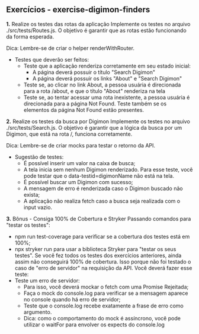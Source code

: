 ## Exercícios - exercise-digimon-finders

**1.** Realize os testes das rotas da aplicação
Implemente os testes no arquivo ./src/tests/Routes.js. O objetivo é garantir que as rotas estão funcionando da forma esperada.

Dica: Lembre-se de criar o helper renderWithRouter.

* Testes que deverão ser feitos:
  * Teste que a aplicação renderiza corretamente em seu estado inicial:
    * A página deverá possuir o título "Search Digimon"
    * A página deverá possuir os links "About" e "Search Digimon"
  * Teste se, ao clicar no link About, a pessoa usuária é direcionada para a rota /about, e que o título "About" renderiza na tela
  * Teste se, ao tentar acessar uma rota inexistente, a pessoa usuária é direcionada para a página Not Found. Teste também se os elementos da página Not Found estão presentes.

**2.** Realize os testes da busca por Digimon
Implemente os testes no arquivo ./src/tests/Search.js. O objetivo é garantir que a lógica da busca por um Digimon, que está na rota /, funciona corretamente.

Dica: Lembre-se de criar mocks para testar o retorno da API.

* Sugestão de testes:
  * É possível inserir um valor na caixa de busca;
  * A tela inicia sem nenhum Digimon renderizado. Para esse teste, você pode testar que o data-testid=digimonName não está na tela.
  * É possível buscar um Digimon com sucesso;
  * A mensagem de erro é renderizada caso o Digimon buscado não exista;
  * A aplicação não realiza fetch caso a busca seja realizada com o input vazio.

**3.** Bônus - Consiga 100% de Cobertura e Stryker Passando
comandos para "testar os testes":
* npm run test-coverage para verificar se a cobertura dos testes está em 100%;
* npx stryker run para usar a biblioteca Stryker para "testar os seus testes".
Se você fez todos os testes dos exercícios anteriores, ainda assim não conseguirá 100% de cobertura. Isso porque não foi testado o caso de "erro de servidor" na requisição da API. Você deverá fazer esse teste:
* Teste um erro de servidor:
  * Para isso, você deverá mockar o fetch com uma Promise Rejeitada;
  * Faça o mock do console.log para verificar se a mensagem aparece no console quando há erro de servidor;
  * Teste que o console.log recebe exatamente a frase de erro como argumento.
  * Dica: como o comportamento do mock é assíncrono, você pode utilizar o waitFor para envolver os expects do console.log